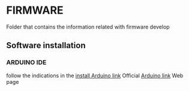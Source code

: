# FIRMWARE

Folder that contains the information related with firmware develop

## Software installation

### ARDUINO IDE

follow the indications in the [install Arduino link](https://electropeak.com/learn/install-arduino-ide-on-raspberry-pi/)
Official [Arduino link](https://www.arduino.cc/) Web page



